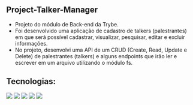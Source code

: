 ## Project-Talker-Manager

- Projeto do módulo de Back-end da Trybe.
- Foi desenvolvido uma aplicação de cadastro de talkers (palestrantes) em que será possível cadastrar, visualizar, pesquisar, editar e excluir informações. 
- No projeto, desenvolvi uma API de um CRUD (Create, Read, Update e Delete) de palestrantes (talkers) e alguns endpoints que irão ler e escrever em um arquivo utilizando o módulo fs.

## Tecnologias:
<div>
  <img src='https://img.shields.io/badge/github-%23121011.svg?style=for-the-badge&logo=github&logoColor=white'/>
  <img src='https://img.shields.io/badge/javascript-%23323330.svg?style=for-the-badge&logo=javascript&logoColor=%23F7DF1E'/>
  <img src='https://img.shields.io/badge/docker-%230db7ed.svg?style=for-the-badge&logo=docker&logoColor=white'/>
  <img src='https://img.shields.io/badge/node.js-6DA55F?style=for-the-badge&logo=node.js&logoColor=white'/>
  <img src='https://img.shields.io/badge/Express.js-404D59?style=for-the-badge'/>
</div>
